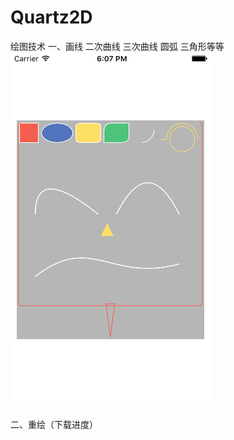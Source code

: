 # Quartz2D
绘图技术
一、画线 二次曲线 三次曲线 圆弧 三角形等等![image](https://raw.githubusercontent.com/19940524/UIBezierPathDemo/master/UIBezierPathDemo/sketch.png)



二、重绘（下载进度）
